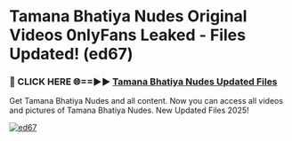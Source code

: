 # Tamana Bhatiya Nudes Original Videos 0nlyFans Leaked - Files Updated! (ed67)

<h3>🔴 CLICK HERE 🌐==►► <a href="https://tinyurl.com/52m3yx9h" rel="nofollow">Tamana Bhatiya Nudes Updated Files</a></h3>

Get Tamana Bhatiya Nudes and all content. Now you can access all videos and pictures of Tamana Bhatiya Nudes. New Updated Files 2025!

[![ed67](https://i.imgur.com/TnHtlc8.gif)](https://tinyurl.com/52m3yx9h)
